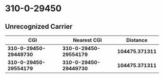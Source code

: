 # 310-0-29450
## Unrecognized Carrier


| CGI | Nearest CGI | Distance |
|-----|-------------|----------|
| **310-0-29450-29449730** | **310-0-29450-29554179** | **104475.371311** |
| **310-0-29450-29554179** | **310-0-29450-29449730** | **104475.371311** |
